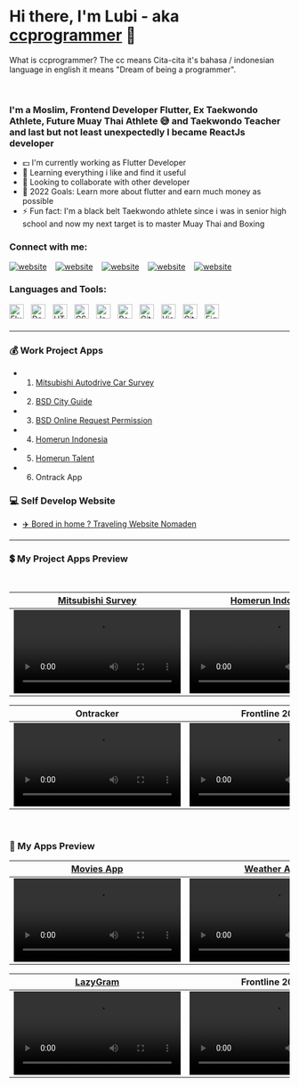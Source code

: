 # Hi there, I'm Lubi - aka [ccprogrammer][github] 🙏 
What is ccprogrammer? The cc means Cita-cita it's bahasa / indonesian language in english it means "Dream of being a programmer".


<br />

### I'm a Moslim, Frontend Developer Flutter, Ex Taekwondo Athlete, Future Muay Thai Athlete 😅 and Taekwondo Teacher and last but not least unexpectedly I became ReactJs developer
- 💵 I'm currently working as Flutter Developer
- 🔭 Learning everything i like and find it useful
- 🤝 Looking to collaborate with other developer
- 🚀 2022 Goals: Learn more about flutter and earn much money as possible 
- ⚡ Fun fact: I'm a black belt Taekwondo athlete since i was in senior high school and now my next target is to master Muay Thai and Boxing


### Connect with me:


[![website](https://img.icons8.com/fluency/48/000000/instagram-new.png)](https://www.instagram.com/lubiancaaa)
&nbsp;&nbsp;
[![website](https://img.icons8.com/fluency/48/000000/linkedin.png)](https://www.linkedin.com/in/lubianca-samora/)
&nbsp;&nbsp;
[![website](https://img.icons8.com/fluency/48/000000/discord-new-logo.png)](https://discordhub.com/profile/465550439950057473)
&nbsp;&nbsp;
[![website](https://img.icons8.com/fluency/48/000000/steam.png)](https://steamcommunity.com/profiles/76561198184918382)
&nbsp;&nbsp;
[![website](https://img.icons8.com/external-tal-revivo-shadow-tal-revivo/48/000000/external-stack-overflow-is-a-question-and-answer-site-for-professional-logo-shadow-tal-revivo.png)](https://stackoverflow.com/users/17653156/ccp)



### Languages and Tools:

<img align="left" alt="Flutter" width="26px" src="https://cdn.jsdelivr.net/gh/devicons/devicon/icons/flutter/flutter-original.svg" style="padding-right:10px;" />
<img align="left" alt="Dart" width="26px" src="https://cdn.jsdelivr.net/gh/devicons/devicon/icons/dart/dart-original.svg" style="padding-right:10px;" />
<img align="left" alt="HTML5" width="26px" src="https://cdn.jsdelivr.net/gh/devicons/devicon/icons/html5/html5-original.svg" style="padding-right:10px;" />
<img align="left" alt="CSS3" width="26px" src="https://cdn.jsdelivr.net/gh/devicons/devicon/icons/css3/css3-original.svg" style="padding-right:10px;" />
<img align="left" alt="JavaScript" width="26px" src="https://cdn.jsdelivr.net/gh/devicons/devicon/icons/javascript/javascript-original.svg" style="padding-right:10px;" />
<img align="left" alt="React" width="26px" src="https://cdn.jsdelivr.net/gh/devicons/devicon/icons/react/react-original.svg" style="padding-right:10px;" />
<img align="left" alt="Git" width="26px" src="https://cdn.jsdelivr.net/gh/devicons/devicon/icons/git/git-original.svg" style="padding-right:10px;" />
<img align="left" alt="Visual Studio Code" width="26px" src="https://cdn.jsdelivr.net/gh/devicons/devicon/icons/vscode/vscode-original.svg" style="padding-right:10px;" />
<img align="left" alt="GitHub" width="26px" src="https://user-images.githubusercontent.com/3369400/139447912-e0f43f33-6d9f-45f8-be46-2df5bbc91289.png" style="padding-right:10px;" />
<img align="left" alt="Figma" width="26px" src="https://cdn.jsdelivr.net/gh/devicons/devicon/icons/figma/figma-original.svg" style="padding-right:10px;" />



<br />
<br />

---

### 💰 Work Project Apps

<!-- APPS-LIST:START -->
- 1. [Mitsubishi Autodrive Car Survey ](https://play.google.com/store/apps/details?id=com.sinarmasland.onesmile&hl=en&gl=US)
- 2. [BSD City Guide ](https://play.google.com/store/apps/details?id=com.sinarmasland.onesmile&hl=en&gl=US)
- 3. [BSD Online Request Permission ](https://play.google.com/store/apps/details?id=com.sinarmasland.onesmile&hl=en&gl=US)
- 4. [Homerun Indonesia ](https://play.google.com/store/apps/details?id=com.homerun.homerunclient)
- 5. [Homerun Talent ](https://play.google.com/store/apps/details?id=com.homerun.homeruntalent)
- 6. Ontrack App
<!-- APPS-LIST:END -->



### 💻 Self Develop Website

<!-- APPS-LIST:START -->
- [✈️ Bored in home ? Traveling Website Nomaden](https://github.com/ccprogrammer/nomaden)
<!-- APPS-LIST:END -->

---

### 💲 My Project Apps Preview

</br>

| [Mitsubishi Survey](https://play.google.com/store/apps/details?id=com.sinarmasland.onesmile)  | [Homerun Indonesia](https://play.google.com/store/apps/details?id=com.homerun.homerunclient) | [BSD City Guide](https://play.google.com/store/apps/details?id=com.sinarmasland.onesmile) |
| ------------- | ------------- | ------------- |
| <video src="https://user-images.githubusercontent.com/90954993/197127179-030519fe-c490-4f1d-a376-2b058250e773.mp4">  | <video src="https://user-images.githubusercontent.com/90954993/197125782-0895e55a-f12f-43b2-951e-ff26ed2bd919.mp4">  |  <video src="https://user-images.githubusercontent.com/90954993/197132877-9451e40d-533e-46f4-88fc-232b5f2bd594.mp4">  | 
  
| Ontracker  | Frontline 2024| 
| ------------- | ------------- | 
| <video src="https://user-images.githubusercontent.com/90954993/197125210-0fecc6c0-9eb1-4231-ba53-923e35256cb3.mp4">  | <video src="https://user-images.githubusercontent.com/90954993/197126313-29bbdaf9-5b45-4c31-81d3-4b6309ed3150.mp4">  | 
  
</br>

 ### 🔨 My Apps Preview
  
| [Movies App](https://github.com/ccprogrammer/movies-app)  | [Weather App](https://github.com/ccprogrammer/weather-app) | [One Note](https://github.com/ccprogrammer/one-note) |
| ------------- | ------------- | ------------- |
| <video src="https://user-images.githubusercontent.com/90954993/197124222-f64eac3c-da30-43e1-bb72-1a9eeca61c01.mp4">  | <video src="https://user-images.githubusercontent.com/90954993/197126336-57e55400-3f07-4356-8fcc-f8eb04d54407.mp4">  |  <video src="https://user-images.githubusercontent.com/90954993/197131663-5877f651-7c6c-4ee3-9f78-e5c0ecd05a8c.mp4">  | 
  
  
| [LazyGram](https://github.com/ccprogrammer/lazygram)  | Frontline 2024| [My Maps](https://github.com/ccprogrammer/my-google-maps) |
| ------------- | ------------- | ------------- |
| <video src="https://user-images.githubusercontent.com/90954993/197124231-d60dc539-6892-40c7-afd0-93d53d7c359c.mp4">  | <video src="https://user-images.githubusercontent.com/90954993/197126313-29bbdaf9-5b45-4c31-81d3-4b6309ed3150.mp4">  |  <video src="https://user-images.githubusercontent.com/90954993/197125801-5c899bca-5209-4ed2-986a-7fed6028f957.mp4">  | 


[github]: https://ccprogrammer.github.io/
[instagram]: https://instagram.com/codeSTACKr
[linkedin]: https://linkedin.com/in/codeSTACKr
